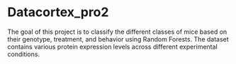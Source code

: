 # Datacortex_pro2
The goal of this project is to classify the different classes of mice based on their genotype, treatment, and behavior using Random Forests. The dataset contains various protein expression levels across different experimental conditions. 
